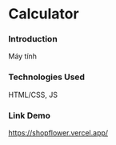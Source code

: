 # Calculator

### Introduction
Máy tính

### Technologies Used 
HTML/CSS, JS

### Link Demo
https://shopflower.vercel.app/
